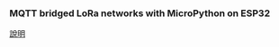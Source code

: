 ### MQTT bridged LoRa networks with MicroPython on ESP32
[說明](http://wei1234c.blogspot.tw/2017/09/mqtt-bridged-lora-networks-with.html)
